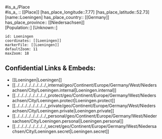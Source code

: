 ﻿---
location: [52.73,7.77] 
mapzoom: [7,12] 
mapmarker: city 
type: City
tags:
- geo/City


SpocWebEntityId: 32192
isDeleted: false
confidential: public

---
#is_a_/Place  
#is_a_ :: [[Place]] 
[has_place_longitude::7.77] 
[has_place_latitude::52.73] 
[name::Loeningen] 
has_place_country:: [[Germany]]  
has_place_province:: [[Niedersachsen]]  
[Population::] 
[Unknown::] 


```leaflet
id: Loeningen
coordinates: [[Loeningen]] 
markerFile: [[Loeningen]] 
defaultZoom: 11 
maxZoom: 18
```


## Confidential Links & Embeds: 
- [[Loeningen|Loeningen]]  
- [[../../../../../../../../_internal/geo/Continent/Europe/Germany/West/Niedersachsen/City/Loeningen.internal|Loeningen.internal]] 
- [[../../../../../../../../_protect/geo/Continent/Europe/Germany/West/Niedersachsen/City/Loeningen.protect|Loeningen.protect]] 
- [[../../../../../../../../_private/geo/Continent/Europe/Germany/West/Niedersachsen/City/Loeningen.private|Loeningen.private]] 
- [[../../../../../../../../_personal/geo/Continent/Europe/Germany/West/Niedersachsen/City/Loeningen.personal|Loeningen.personal]] 
- [[../../../../../../../../_secret/geo/Continent/Europe/Germany/West/Niedersachsen/City/Loeningen.secret|Loeningen.secret]] 
